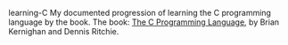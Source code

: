 learning-C
My documented progression of learning the C programming language by the book. The book: [The C Programming Language](https://en.wikipedia.org/wiki/The_C_Programming_Language), by Brian Kernighan and Dennis Ritchie.
